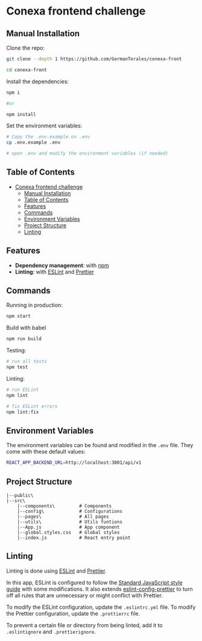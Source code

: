 # Conexa frontend challenge

## Manual Installation

Clone the repo:

```bash
git clone --depth 1 https://github.com/GermanTorales/conexa-front

cd conexa-front
```

Install the dependencies:

```bash
npm i

#or

npm install
```

Set the environment variables:

```bash
# Copy the .env.example on .env
cp .env.example .env

# open .env and modify the environment variables (if needed)
```

## Table of Contents

- [Conexa frontend challenge](#conexa-frontend-challenge)
  - [Manual Installation](#manual-installation)
  - [Table of Contents](#table-of-contents)
  - [Features](#features)
  - [Commands](#commands)
  - [Environment Variables](#environment-variables)
  - [Project Structure](#project-structure)
  - [Linting](#linting)

## Features

- **Dependency management**: with [npm](https://www.npmjs.com/)
- **Linting**: with [ESLint](https://eslint.org) and [Prettier](https://prettier.io)

## Commands

Running in production:

```bash
npm start
```

Build with babel

```bash
npm run build
```

Testing:

```bash
# run all tests
npm test
```

Linting:

```bash
# run ESLint
npm lint

# fix ESLint errors
npm lint:fix
```

## Environment Variables

The environment variables can be found and modified in the `.env` file. They come with these default values:

```bash
REACT_APP_BACKEND_URL=http://localhost:3001/api/v1
```

## Project Structure

```
|--public\
|--src\
    |--components\         # Components
    |--config\             # Configurations
    |--pages\              # All pages
    |--utils\              # Utils funtions
    |--App.js              # App component
    |--global.styles.css   # Global styles
    |--index.js            # React entry point
```

## Linting

Linting is done using [ESLint](https://eslint.org/) and [Prettier](https://prettier.io).

In this app, ESLint is configured to follow the [Standard JavaScript style guide](https://standardjs.com/) with some modifications. It also extends [eslint-config-prettier](https://github.com/prettier/eslint-config-prettier) to turn off all rules that are unnecessary or might conflict with Prettier.

To modify the ESLint configuration, update the `.eslintrc.yml` file. To modify the Prettier configuration, update the `.prettierrc` file.

To prevent a certain file or directory from being linted, add it to `.eslintignore` and `.prettierignore`.
